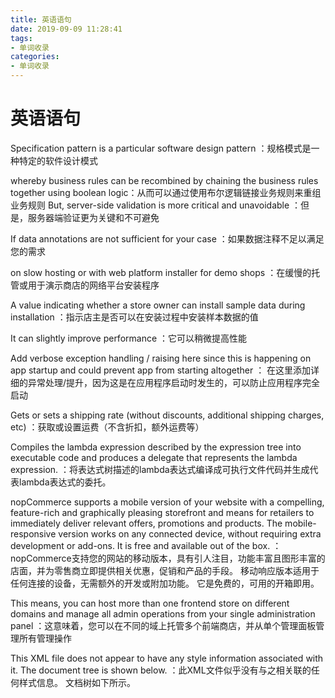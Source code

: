 ```yaml
---
title: 英语语句
date: 2019-09-09 11:28:41
tags:
- 单词收录
categories: 
- 单词收录
---
```

# 英语语句

Specification pattern is a particular software design pattern
：规格模式是一种特定的软件设计模式

whereby business rules can be recombined by chaining the business rules together using boolean logic：从而可以通过使用布尔逻辑链接业务规则来重组业务规则
But, server-side validation is more critical and unavoidable
：但是，服务器端验证更为关键和不可避免

If data annotations are not sufficient for your case
：如果数据注释不足以满足您的需求

on slow hosting or with web platform installer for demo shops
：在缓慢的托管或用于演示商店的网络平台安装程序

A value indicating whether a store owner can install sample data during installation
：指示店主是否可以在安装过程中安装样本数据的值

It can slightly improve performance 
：它可以稍微提高性能

 Add verbose exception handling / raising here since this is happening on app startup and could prevent app from starting altogether
： 在这里添加详细的异常处理/提升，因为这是在应用程序启动时发生的，可以防止应用程序完全启动

Gets or sets a shipping rate (without discounts, additional shipping charges, etc)
：获取或设置运费（不含折扣，额外运费等）

Compiles the lambda expression described by the expression tree into executable
  code and produces a delegate that represents the lambda expression.
：将表达式树描述的lambda表达式编译成可执行文件代码并生成代表lambda表达式的委托。

nopCommerce supports a mobile version of your website with a compelling, feature-rich and graphically pleasing storefront and means for retailers to immediately deliver relevant offers, promotions and products. The mobile-responsive version works on any connected device, without requiring extra development or add-ons. It is free and available out of the box.
：nopCommerce支持您的网站的移动版本，具有引人注目，功能丰富且图形丰富的店面，并为零售商立即提供相关优惠，促销和产品的手段。 移动响应版本适用于任何连接的设备，无需额外的开发或附加功能。 它是免费的，可用的开箱即用。

This means, you can host more than one frontend store on different domains and manage all admin operations from your single administration panel
：这意味着，您可以在不同的域上托管多个前端商店，并从单个管理面板管理所有管理操作

This XML file does not appear to have any style information associated with it. The document tree is shown below.
：此XML文件似乎没有与之相关联的任何样式信息。 文档树如下所示。
